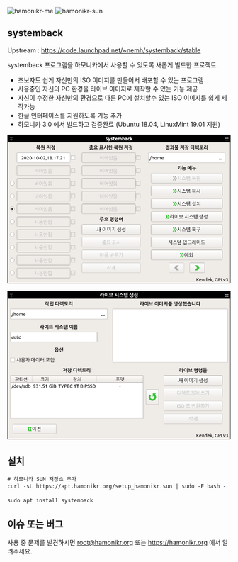 ![hamonikr-me](https://img.shields.io/badge/hamonikr-me-orange)
![hamonikr-sun](https://img.shields.io/badge/hamonikr-sun-green)

## systemback

Upstream : https://code.launchpad.net/~nemh/systemback/stable

systemback 프로그램을 하모니카에서 사용할 수 있도록 새롭게 빌드한 프로젝트.

- 초보자도 쉽게 자신만의 ISO 이미지를 만들어서 배포할 수 있는 프로그램
- 사용중인 자신의 PC 환경을 라이브 이미지로 제작할 수 있는 기능 제공
- 자신이 수정한 자신만의 환경으로 다른 PC에 설치할수 있는 ISO 이미지를 쉽게
  제작가능
- 한글 인터페이스를 지원하도록 기능 추가
- 하모니카 3.0 에서 빌드하고 검증완료 (Ubuntu 18.04, LinuxMint 19.01 지원)


![screen1](doc/systemback-1.png)


![screen2](doc/systemback-2.png)

## 설치
```
# 하모니카 SUN 저장소 추가
curl -sL https://apt.hamonikr.org/setup_hamonikr.sun | sudo -E bash -

sudo apt install systemback
```

## 이슈 또는 버그
 사용 중 문제를 발견하시면 root@hamonikr.org 또는 https://hamonikr.org 에서 알려주세요.